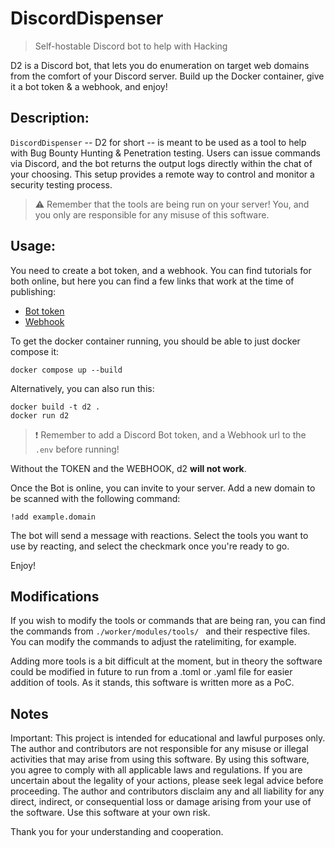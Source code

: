 # DiscordDispenser
> Self-hostable Discord bot to help with Hacking

D2 is a Discord bot, that lets you do enumeration on target web domains from the comfort of your Discord server. Build up the Docker container, give it a bot token & a webhook, and enjoy! 

## Description:
`DiscordDispenser` -- D2 for short -- is meant to be used as a tool to help with Bug Bounty Hunting & Penetration testing. Users can issue commands via Discord, and the bot returns the output logs directly within the chat of your choosing. This setup provides a remote way to control and monitor a security testing process.

> ⚠️ Remember that the tools are being run on your server! You, and you only are responsible for any misuse of this software.

## Usage:

You need to create a bot token, and a webhook. You can find tutorials for both online, but here you can find a few links that work at the time of publishing:
- [Bot token](https://discordgsm.com/guide/how-to-get-a-discord-bot-token)
- [Webhook](https://docs.gitlab.com/ee/user/project/integrations/discord_notifications.html)

To get the docker container running, you should be able to just docker compose it:
```
docker compose up --build
```

Alternatively, you can also run this:
```
docker build -t d2 .
docker run d2
```

> ❗ Remember to add a Discord Bot token, and a Webhook url to the `.env` before running!

Without the TOKEN and the WEBHOOK, d2 **will not work**.

Once the Bot is online, you can invite to your server. Add a new domain to be scanned with the following command:
```
!add example.domain
```

The bot will send a message with reactions. Select the tools you want to use by reacting, and select the checkmark once you're ready to go.

Enjoy!

## Modifications

If you wish to modify the tools or commands that are being ran, you can find the commands from `./worker/modules/tools/ ` and their respective files. You can modify the commands to adjust the ratelimiting, for example.

Adding more tools is a bit difficult at the moment, but in theory the software could be modified in future to run from a .toml or .yaml file for easier addition of tools. As it stands, this software is written more as a PoC. 

## Notes
Important: This project is intended for educational and lawful purposes only. The author and contributors are not responsible for any misuse or illegal activities that may arise from using this software. By using this software, you agree to comply with all applicable laws and regulations. If you are uncertain about the legality of your actions, please seek legal advice before proceeding. The author and contributors disclaim any and all liability for any direct, indirect, or consequential loss or damage arising from your use of the software. Use this software at your own risk.

Thank you for your understanding and cooperation.